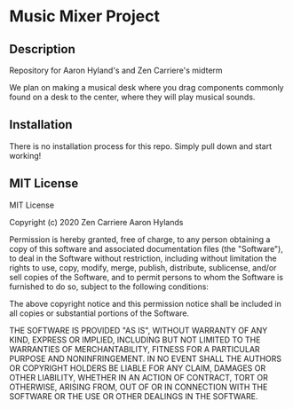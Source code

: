 # Music Mixer Project

## Description

Repository for Aaron Hyland's and Zen Carriere's midterm 

We plan on making a musical desk where you drag components commonly found on a desk to the center, where they will play musical sounds.

## Installation
There is no installation process for this repo. Simply pull down and start working!

## MIT License
MIT License

Copyright (c) 2020 Zen Carriere Aaron Hylands

Permission is hereby granted, free of charge, to any person obtaining a copy
of this software and associated documentation files (the "Software"), to deal
in the Software without restriction, including without limitation the rights
to use, copy, modify, merge, publish, distribute, sublicense, and/or sell
copies of the Software, and to permit persons to whom the Software is
furnished to do so, subject to the following conditions:

The above copyright notice and this permission notice shall be included in all
copies or substantial portions of the Software.

THE SOFTWARE IS PROVIDED "AS IS", WITHOUT WARRANTY OF ANY KIND, EXPRESS OR
IMPLIED, INCLUDING BUT NOT LIMITED TO THE WARRANTIES OF MERCHANTABILITY,
FITNESS FOR A PARTICULAR PURPOSE AND NONINFRINGEMENT. IN NO EVENT SHALL THE
AUTHORS OR COPYRIGHT HOLDERS BE LIABLE FOR ANY CLAIM, DAMAGES OR OTHER
LIABILITY, WHETHER IN AN ACTION OF CONTRACT, TORT OR OTHERWISE, ARISING FROM,
OUT OF OR IN CONNECTION WITH THE SOFTWARE OR THE USE OR OTHER DEALINGS IN THE
SOFTWARE.

